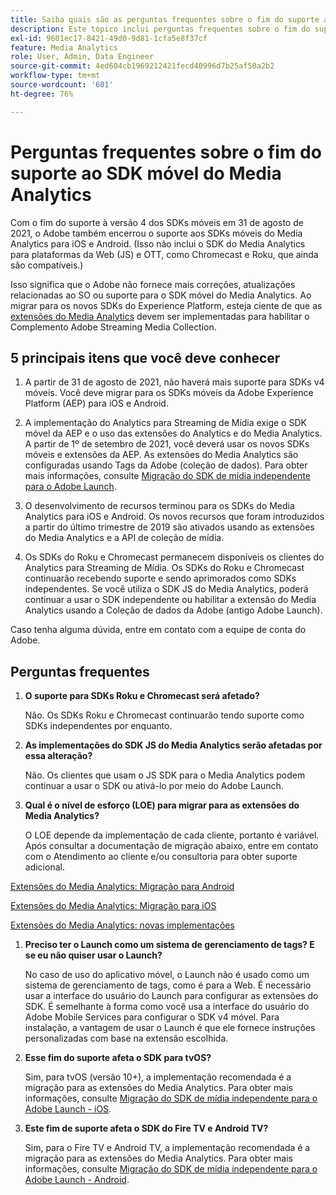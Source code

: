 ```yaml
---
title: Saiba quais são as perguntas frequentes sobre o fim do suporte ao SDK do Media Analytics
description: Este tópico inclui perguntas frequentes sobre o fim do suporte para SDKs do Media Analytics.
exl-id: 9601ec17-8421-49d0-9d81-1cfa5e8f37cf
feature: Media Analytics
role: User, Admin, Data Engineer
source-git-commit: 4ed604cb1969212421fecd40996d7b25af50a2b2
workflow-type: tm+mt
source-wordcount: '601'
ht-degree: 76%

---
```


# Perguntas frequentes sobre o fim do suporte ao SDK móvel do Media Analytics

Com o fim do suporte à versão 4 dos SDKs móveis em 31 de agosto de 2021, o Adobe também encerrou o suporte aos SDKs móveis do Media Analytics para iOS e Android. (Isso não inclui o SDK do Media Analytics para plataformas da Web (JS) e OTT, como Chromecast e Roku, que ainda são compatíveis.)

Isso significa que o Adobe não fornece mais correções, atualizações relacionadas ao SO ou suporte para o SDK móvel do Media Analytics. Ao migrar para os novos SDKs do Experience Platform, esteja ciente de que as [extensões do Media Analytics](https://developer.adobe.com/client-sdks/documentation/adobe-media-analytics/) devem ser implementadas para habilitar o Complemento Adobe Streaming Media Collection.


## 5 principais itens que você deve conhecer

1. A partir de 31 de agosto de 2021, não haverá mais suporte para SDKs v4 móveis. Você deve migrar para os SDKs móveis da Adobe Experience Platform (AEP) para iOS e Android.

1. A implementação do Analytics para Streaming de Mídia exige o SDK móvel da AEP e o uso das extensões do Analytics e do Media Analytics. A partir de 1º de setembro de 2021, você deverá usar os novos SDKs móveis e extensões da AEP.  As extensões do Media Analytics são configuradas usando Tags da Adobe (coleção de dados). Para obter mais informações, consulte [Migração do SDK de mídia independente para o Adobe Launch](/help/legacy/sdk-to-launch/sdk-to-launch-migration.md).

1. O desenvolvimento de recursos terminou para os SDKs do Media Analytics para iOS e Android. Os novos recursos que foram introduzidos a partir do último trimestre de 2019 são ativados usando as extensões do Media Analytics e a API de coleção de mídia.

1. Os SDKs do Roku e Chromecast permanecem disponíveis os clientes do Analytics para Streaming de Mídia. Os SDKs do Roku e Chromecast continuarão recebendo suporte e sendo aprimorados como SDKs independentes. Se você utiliza o SDK JS do Media Analytics, poderá continuar a usar o SDK independente ou habilitar a extensão do Media Analytics usando a Coleção de dados da Adobe (antigo Adobe Launch).

Caso tenha alguma dúvida, entre em contato com a equipe de conta do Adobe.

## Perguntas frequentes

1. **O suporte para SDKs Roku e Chromecast será afetado? &#x200B;**

   Não.  Os SDKs Roku e Chromecast continuarão tendo suporte como SDKs independentes por enquanto.

1. **As implementações do SDK JS do Media Analytics serão afetadas por essa alteração? &#x200B;**

   Não.  Os clientes que usam o JS SDK para o Media Analytics podem continuar a usar o SDK ou ativá-lo por meio do Adobe Launch.
&#x200B;
1. **Qual é o nível de esforço (LOE) para migrar para as extensões do Media Analytics? &#x200B;**

   O LOE depende da implementação de cada cliente, portanto é variável.  Após consultar a documentação de migração abaixo, entre em contato com o Atendimento ao cliente e/ou consultoria para obter suporte adicional.

[Extensões do Media Analytics: Migração para Android](/help/legacy/sdk-to-launch/sdk-to-launch-migration-platforms/sdk-to-launch-migration-android.md)

[Extensões do Media Analytics: Migração para iOS](/help/legacy/sdk-to-launch/sdk-to-launch-migration-platforms/sdk-to-launch-migration-ios.md)

   [Extensões do Media Analytics: novas implementações](https://developer.adobe.com/client-sdks/documentation/adobe-media-analytics/)

1. **Preciso ter o Launch como um sistema de gerenciamento de tags? E se eu não quiser usar o Launch?**

   No caso de uso do aplicativo móvel, o Launch não é usado como um sistema de gerenciamento de tags, como é para a Web. É necessário usar a interface do usuário do Launch para configurar as extensões do SDK. É semelhante à forma como você usa a interface do usuário do Adobe Mobile Services para configurar o SDK v4 móvel. Para instalação, a vantagem de usar o Launch é que ele fornece instruções personalizadas com base na extensão escolhida.

1. **Esse fim do suporte afeta o SDK para tvOS?**

   Sim, para tvOS (versão 10+), a implementação recomendada é a migração para as extensões do Media Analytics. Para obter mais informações, consulte [Migração do SDK de mídia independente para o Adobe Launch - iOS](/help/legacy/sdk-to-launch/sdk-to-launch-migration-platforms/sdk-to-launch-migration-ios.md).

1. **Este fim de suporte afeta o SDK do Fire TV e Android TV?**

   Sim, para o Fire TV e Android TV, a implementação recomendada é a migração para as extensões do Media Analytics. Para obter mais informações, consulte [Migração do SDK de mídia independente para o Adobe Launch - Android](/help/legacy/sdk-to-launch/sdk-to-launch-migration-platforms/sdk-to-launch-migration-android.md).
